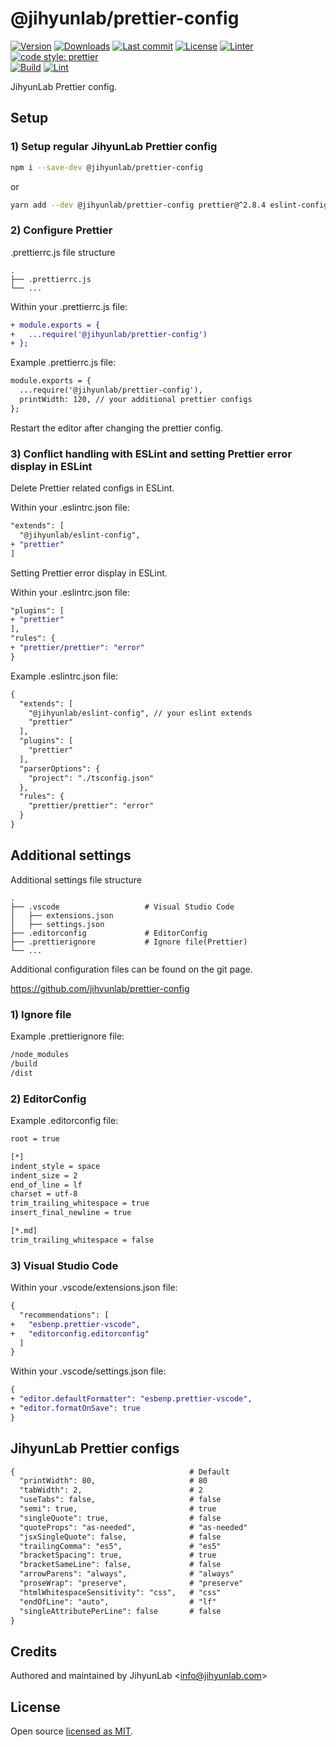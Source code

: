 # @jihyunlab/prettier-config

[![Version](https://img.shields.io/npm/v/@jihyunlab/prettier-config.svg?style=flat-square)](https://www.npmjs.com/package/@jihyunlab/prettier-config?activeTab=versions) [![Downloads](https://img.shields.io/npm/dt/@jihyunlab/prettier-config.svg?style=flat-square)](https://www.npmjs.com/package/@jihyunlab/prettier-config) [![Last commit](https://img.shields.io/github/last-commit/jihyunlab/prettier-config.svg?style=flat-square)](https://github.com/jihyunlab/prettier-config/graphs/commit-activity) [![License](https://img.shields.io/github/license/jihyunlab/prettier-config.svg?style=flat-square)](https://github.com/jihyunlab/prettier-config/blob/master/LICENSE) [![Linter](https://img.shields.io/badge/linter-eslint-blue?style=flat-square)](https://eslint.org) [![code style: prettier](https://img.shields.io/badge/code_style-prettier-ff69b4.svg?style=flat-square)](https://github.com/prettier/prettier)\
[![Build](https://github.com/jihyunlab/prettier-config/actions/workflows/build.yml/badge.svg)](https://github.com/jihyunlab/prettier-config/actions/workflows/build.yml) [![Lint](https://github.com/jihyunlab/prettier-config/actions/workflows/lint.yml/badge.svg)](https://github.com/jihyunlab/prettier-config/actions/workflows/lint.yml)

JihyunLab Prettier config.

## Setup

### 1) Setup regular JihyunLab Prettier config

```bash
npm i --save-dev @jihyunlab/prettier-config
```

or

```bash
yarn add --dev @jihyunlab/prettier-config prettier@^2.8.4 eslint-config-prettier@^8.6.0 eslint-plugin-prettier@^4.2.1
```

### 2) Configure Prettier

.prettierrc.js file structure

    .
    ├── .prettierrc.js
    └── ...

Within your .prettierrc.js file:

```diff
+ module.exports = {
+   ...require('@jihyunlab/prettier-config')
+ };
```

Example .prettierrc.js file:

```diff
module.exports = {
  ...require('@jihyunlab/prettier-config'),
  printWidth: 120, // your additional prettier configs
};
```

Restart the editor after changing the prettier config.

### 3) Conflict handling with ESLint and setting Prettier error display in ESLint

Delete Prettier related configs in ESLint.

Within your .eslintrc.json file:

```diff
"extends": [
  "@jihyunlab/eslint-config",
+ "prettier"
]
```

Setting Prettier error display in ESLint.

Within your .eslintrc.json file:

```diff
"plugins": [
+ "prettier"
],
"rules": {
+ "prettier/prettier": "error"
}
```

Example .eslintrc.json file:

```diff
{
  "extends": [
    "@jihyunlab/eslint-config", // your eslint extends
    "prettier"
  ],
  "plugins": [
    "prettier"
  ],
  "parserOptions": {
    "project": "./tsconfig.json"
  },
  "rules": {
    "prettier/prettier": "error"
  }
}
```

## Additional settings

Additional settings file structure

    .
    ├── .vscode                   # Visual Studio Code
    │   ├── extensions.json
    │   ├── settings.json
    ├── .editorconfig             # EditorConfig
    ├── .prettierignore           # Ignore file(Prettier)
    └── ...

Additional configuration files can be found on the git page.

https://github.com/jihyunlab/prettier-config

### 1) Ignore file

Example .prettierignore file:

```diff
/node_modules
/build
/dist
```

### 2) EditorConfig

Example .editorconfig file:

```diff
root = true

[*]
indent_style = space
indent_size = 2
end_of_line = lf
charset = utf-8
trim_trailing_whitespace = true
insert_final_newline = true

[*.md]
trim_trailing_whitespace = false
```

### 3) Visual Studio Code

Within your .vscode/extensions.json file:

```diff
{
  "recommendations": [
+   "esbenp.prettier-vscode",
+   "editorconfig.editorconfig"
  ]
}
```

Within your .vscode/settings.json file:

```diff
{
+ "editor.defaultFormatter": "esbenp.prettier-vscode",
+ "editor.formatOnSave": true
}
```

## JihyunLab Prettier configs

```diff
{                                       # Default
  "printWidth": 80,                     # 80
  "tabWidth": 2,                        # 2
  "useTabs": false,                     # false
  "semi": true,                         # true
  "singleQuote": true,                  # false
  "quoteProps": "as-needed",            # "as-needed"
  "jsxSingleQuote": false,              # false
  "trailingComma": "es5",               # "es5"
  "bracketSpacing": true,               # true
  "bracketSameLine": false,             # false
  "arrowParens": "always",              # "always"
  "proseWrap": "preserve",              # "preserve"
  "htmlWhitespaceSensitivity": "css",   # "css"
  "endOfLine": "auto",                  # "lf"
  "singleAttributePerLine": false       # false
}
```

## Credits

Authored and maintained by JihyunLab <<info@jihyunlab.com>>

## License

Open source [licensed as MIT](https://github.com/jihyunlab/prettier-config/blob/master/LICENSE).

